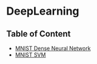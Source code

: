 # DeepLearning

## Table of Content

- [MNIST Dense Neural Network](#MNIST-DenseNeuralNetwork)
- [MNIST SVM](#MNIST-SVM)
